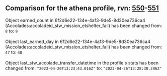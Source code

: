 ## Comparison for the athena profile, rvn: [550](https://github.com/PRO100KatYT/FortniteProfileRevisions/tree/main/profiles/athena/550%20athena.json)-[551](https://github.com/PRO100KatYT/FortniteProfileRevisions/tree/main/profiles/athena/551%20athena.json)

Object earned_count in 6f2d6e22-134e-4af3-9de5-8d30ea736ca4 (Accolades:accoladeid_stw_mission_etshelter_fail) has been changed from: `8` to: `9`
<br><br>
Object last_earned_day in 6f2d6e22-134e-4af3-9de5-8d30ea736ca4 (Accolades:accoladeid_stw_mission_etshelter_fail) has been changed from: `47` to: `48`
<br><br>
Object last_stw_accolade_transfer_datetime in the profile's stats has been changed from: `"2023-04-26T13:23:43.016Z"` to: `"2023-04-26T13:28:38.286Z"`
<br><br>
